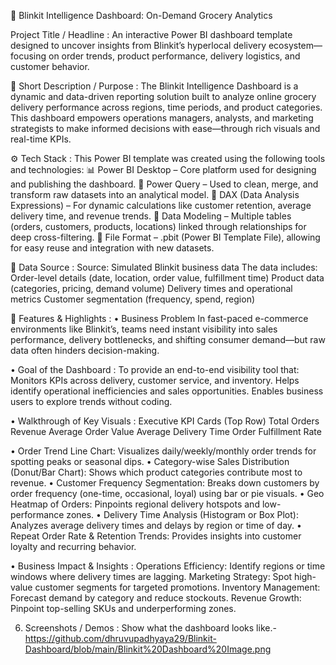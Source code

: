 🛒 Blinkit Intelligence Dashboard: On-Demand Grocery Analytics

Project Title / Headline :
An interactive Power BI dashboard template designed to uncover insights from Blinkit’s hyperlocal delivery ecosystem—focusing on order trends, product performance, delivery logistics, and customer behavior.

📌 Short Description / Purpose :
The Blinkit Intelligence Dashboard is a dynamic and data-driven reporting solution built to analyze online grocery delivery performance across regions, time periods, and product categories. This dashboard empowers operations managers, analysts, and marketing strategists to make informed decisions with ease—through rich visuals and real-time KPIs.

⚙️ Tech Stack :
This Power BI template was created using the following tools and technologies:
📊 Power BI Desktop – Core platform used for designing and publishing the dashboard.
🧼 Power Query – Used to clean, merge, and transform raw datasets into an analytical model.
🧠 DAX (Data Analysis Expressions) – For dynamic calculations like customer retention, average delivery time, and revenue trends.
🧩 Data Modeling – Multiple tables (orders, customers, products, locations) linked through relationships for deep cross-filtering.
📁 File Format – .pbit (Power BI Template File), allowing for easy reuse and integration with new datasets.

📂 Data Source :
Source: Simulated Blinkit business data
The data includes:
Order-level details (date, location, order value, fulfillment time)
Product data (categories, pricing, demand volume)
Delivery times and operational metrics
Customer segmentation (frequency, spend, region)

🌟 Features & Highlights :
• Business Problem
In fast-paced e-commerce environments like Blinkit’s, teams need instant visibility into sales performance, delivery bottlenecks, and shifting consumer demand—but raw data often hinders decision-making.

• Goal of the Dashboard :
To provide an end-to-end visibility tool that:
Monitors KPIs across delivery, customer service, and inventory.
Helps identify operational inefficiencies and sales opportunities.
Enables business users to explore trends without coding.

• Walkthrough of Key Visuals :
Executive KPI Cards (Top Row)
Total Orders
Revenue
Average Order Value
Average Delivery Time
Order Fulfillment Rate

• Order Trend Line Chart:
Visualizes daily/weekly/monthly order trends for spotting peaks or seasonal dips.
• Category-wise Sales Distribution (Donut/Bar Chart):
Shows which product categories contribute most to revenue.
• Customer Frequency Segmentation:
Breaks down customers by order frequency (one-time, occasional, loyal) using bar or pie visuals.
• Geo Heatmap of Orders:
Pinpoints regional delivery hotspots and low-performance zones.
• Delivery Time Analysis (Histogram or Box Plot):
Analyzes average delivery times and delays by region or time of day.
• Repeat Order Rate & Retention Trends:
Provides insights into customer loyalty and recurring behavior.

• Business Impact & Insights :
Operations Efficiency: Identify regions or time windows where delivery times are lagging.
Marketing Strategy: Spot high-value customer segments for targeted promotions.
Inventory Management: Forecast demand by category and reduce stockouts.
Revenue Growth: Pinpoint top-selling SKUs and underperforming zones.

6. Screenshots / Demos :
Show what the dashboard looks like.- https://github.com/dhruvupadhyaya29/Blinkit-Dashboard/blob/main/Blinkit%20Dashboard%20Image.png
